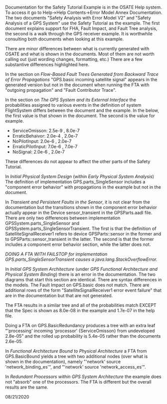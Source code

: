 Documentation for the Safety Tutorial Example is in the OSATE Help system. To access it go to Help->Help Contents->Error Model Annex Documentation. The two documents "Safety Analysis with Error Model V2" and "Safety Analysis of a GPS System" use the Safety Tutorial as the example. The first document explains support for FHA, Fault Impact, and Fault Tree analysis, the second is a walk through the GPS receiver example. It is worthwhile consulting both documents when looking at this example.

There are minor differences between what is currently generated with OSATE and what is shown in the documents. Most of them are not worth calling out (just wording changes, formatting, etc.) There are a few substantive differences highlighted here.

In the section on *Flow-Based Fault Trees Generated from Backward Trace of Error Propagations* "GPS.basic incoming satellite signal" appears in the generated version but not in the document when running the FTA with "outgoing propagation" and "Fault Contributor Trace".

In the section on *The GPS System and its External Interface* the probabilities assigned to various events in the definition of system FlightSystem differs between the document and the example. In the below, the first value is that shown in the document. The second is the value for example.

- ServiceOmisson: 2.5e-9 , 8.0e-7
- ErraticBehaivor: 2.0e-4 , 2.0e-7
- NoPilotInput: 2.0e-6 , 2.0e-7
- ErraticPilotInput: 7.0e-6 , 7.0e-7
- NoSignal: 2.0e-6 , 2.0e-7

These differences do not appear to affect the other parts of the Safety Tutorial.

In *Initial Physical System Design* (within *Early Physical System Analysis*)
The definition of implementation GPS.parts_SingleSensor includes a "component error behavior" with propagations in the example but not in the document.

In *Transient and Persistent Faults in the Sensor*, it is not clear from the documentation but the transitions shown in the component error behavior actually appear in the Device sensor_transient in the GPSParts.aadl file. There are only two differences between implementation GPSSystem.parts_SingleSensor and GPSSystem.parts_SingleSensorTransient. The first is that the definition of SatelliteSignalReceiver1 refers to device GPSParts::sensor in the former and to GPSParts::sensor_transient in the latter. The second is that the former includes a component error behavior section, while the latter does not.

*DOING A FTA WITH FAILSTOP for implementation GPS.parts_SingleSensorTransient causes a java.lang.StackOverflowError.*

In *Initial GPS System Architecture* (under *GPS Functional Architecture and Physical System Binding*) there is an error in the documentation. The two diagrams that start this section are identical. There are syntax differences in the models. The Fault Impact on GPS.basic does not match. There are additional rows of the form "SatelliteSignalReceiver1 error event failure" that are in the documentation but that are not generated.

The FTA results in a similar tree and all of the probabilities match EXCEPT that the Spec is shown as 8.0e-08 in the example and 1.7e-07 in the help file.

Doing a FTA on GPS.BasicRedundancy produces a tree with an extra leaf "'processing' incoming 'processor' {ServiceOmisson} from undeveloped 2.8e-05" and the rolled up probability is 5.4e-05 rather than the documents 2.6e-05.

In *Functional Architecture Bound to Physical Architecture* a FTA from GPS.BasicBound yields a tree with two additional nodes (over what is shown in the documentation), namely "'network' source 'network_binding_es'", and "'network' source 'network_access_es'".

In *Redundant Processors within GPS System Architecture* the example does not "absorb" one of the processors. The FTA is different but the overall results are the same.

08/21/2020
